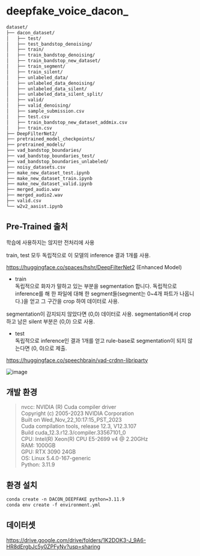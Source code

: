 # deepfake_voice_dacon_

```md
dataset/
├── dacon_dataset/
│   ├── test/
│   ├── test_bandstop_denoising/
│   ├── train/
│   ├── train_bandstop_denoising/
│   ├── train_bandstop_new_dataset/
│   ├── train_segment/
│   ├── train_silent/
│   ├── unlabeled_data/
│   ├── unlabeled_data_denoising/
│   ├── unlabeled_data_silent/
│   ├── unlabeled_data_silent_split/
│   ├── valid/
│   ├── valid_denoising/
│   ├── sample_submission.csv
│   ├── test.csv
│   ├── train_bandstop_new_dataset_addmix.csv
│   ├── train.csv
├── DeepFilterNet2/
├── pretrained_model_checkpoints/
├── pretrained_models/
├── vad_bandstop_boundaries/
├── vad_bandstop_boundaries_test/
├── vad_bandstop_boundaries_unlabeled/
├── noisy_datasets.csv
├── make_new_dataset_test.ipynb
├── make_new_dataset_train.ipynb
├── make_new_dataset_valid.ipynb
├── merged_audio.wav
├── merged_audio2.wav
├── valid.csv
└── w2v2_aasist.ipynb

```

## Pre-Trained 출처
학습에 사용하지는 않지만 전처리에 사용

train, test 모두 독립적으로 이 모델의 inference 결과 1개를 사용. 

https://huggingface.co/spaces/hshr/DeepFilterNet2   (Enhanced Model)



- train   
 독립적으로 화자가 말하고 있는 부분을 segmentation 합니다. 독립적으로 inference를 해 한 파일에 대해 한 segment들(segment는 0~4개 파트가 나옵니다.)을 얻고 그 구간을 crop 하여 데이터로 사용.  
  
 segmentation이 감지되지 않았다면 (0,0) 데이터로 사용. segmentation에서 crop 하고 남은 silent 부분은 (0,0) 으로 사용.  
    
- test     
독립적으로 inference인 결과 1개를 얻고 rule-base로 segmentation이 되지 않는다면 (0, 0)으로 제출.     
   
https://huggingface.co/speechbrain/vad-crdnn-libriparty  


![image](https://github.com/user-attachments/assets/358a0981-4b78-46ec-9583-1b110c4224c6)

  
## 개발 환경
> nvcc: NVIDIA (R) Cuda compiler driver  
Copyright (c) 2005-2023 NVIDIA Corporation  
Built on Wed_Nov_22_10:17:15_PST_2023  
Cuda compilation tools, release 12.3, V12.3.107  
Build cuda_12.3.r12.3/compiler.33567101_0  
CPU: Intel(R) Xeon(R) CPU E5-2699 v4 @ 2.20GHz  
RAM: 1000GB  
GPU: RTX 3090 24GB  
OS: Linux 5.4.0-167-generic  
Python: 3.11.9  

## 환경 설치
```md
conda create -n DACON_DEEPFAKE python=3.11.9
conda env create -f environment.yml

```

## 데이터셋
https://drive.google.com/drive/folders/1K2DOK3-J_9A6-HR8dErgbJc5y0ZPFyNv?usp=sharing










